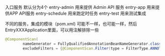 入口服务 默认分为4个 entry-admin 用来提供 Admin API 服务 entry-app 用来提供APP API服务 entry-schedule 用来跑定时任务 entry-test 用来测试集成

不同的服务，集成的模块（pom.xml) 可能不一样，也可能一样，然后EntryXXXApplication里面，可以用注解排除一些

```java
@ComponentScan(
        nameGenerator = FullyQualifiedAnnotationBeanNameGenerator.class,
        excludeFilters = {@ComponentScan.Filter(type = FilterType.ANNOTATION, classes = {AdminClient.class})})
```